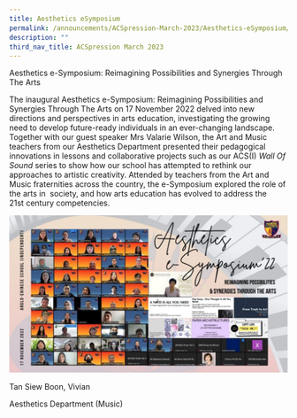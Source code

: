 ```yaml
---
title: Aesthetics eSymposium
permalink: /announcements/ACSpression-March-2023/Aesthetics-eSymposium/
description: ""
third_nav_title: ACSpression March 2023
---
```

Aesthetics e-Symposium: Reimagining Possibilities and Synergies Through The Arts

The inaugural Aesthetics e-Symposium: Reimagining Possibilities and Synergies Through The Arts on 17 November 2022 delved into new directions and perspectives in arts education, investigating the growing need to develop future-ready individuals in an ever-changing landscape. Together with our guest speaker Mrs Valarie Wilson, the Art and Music teachers from our Aesthetics Department presented their pedagogical innovations in lessons and collaborative projects such as our ACS(I) _Wall Of Sound_ series to show how our school has attempted to rethink our approaches to artistic creativity. Attended by teachers from the Art and Music fraternities across the country, the e-Symposium explored the role of the arts in  society, and how arts education has evolved to address the 21st century competencies.

![](/images/ACSpression/Picture21-1024x576.jpg)

Tan Siew Boon, Vivian

Aesthetics Department (Music)